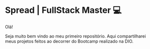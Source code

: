 # Spread | FullStack Master :computer:

Olá!

Seja muito bem vindo ao meu primeiro repositório. Aqui compartilharei meus projetos feitos ao decorrer do Bootcamp realizado na DIO.

